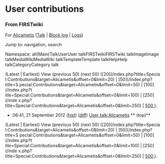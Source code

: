 

# User contributions

### From FIRSTwiki

For [Alicametis](/index.php?title=User:Alicametis&action=edit
"User:Alicametis" ) ([Talk](User_talk:Alicametis "User
talk:Alicametis" ) | [Block
log](/index.php?title=Special:Log&type=block&page=User:Alicametis
"Special:Log" ) | [Logs](/index.php?title=Special:Log&user=Alicametis
"Special:Log" ))

Jump to: navigation, search

Namespace:  all(Main)TalkUserUser talkFIRSTwikiFIRSTwiki talkImageImage
talkMediaWikiMediaWiki talkTemplateTemplate talkHelpHelp talkCategoryCategory
talk

(Latest | Earliest) View (previous 50) (next 50) ([20](/index.php?title=Specia
l:Contributions&target=Alicametis&offset=0&limit=20) | [50](/index.php?title=S
pecial:Contributions&target=Alicametis&offset=0&limit=50) | [100](/index.php?t
itle=Special:Contributions&target=Alicametis&offset=0&limit=100) | [250](/inde
x.php?title=Special:Contributions&target=Alicametis&offset=0&limit=250) | [500
](/index.php?title=Special:Contributions&target=Alicametis&offset=0&limit=500)
).

  * 06:41, 21 September 2012 ([hist](/index.php?title=User_talk:Alicametis&action=history "User talk:Alicametis" )) ([diff](/index.php?title=User_talk:Alicametis&diff=prev&oldid=774344 "User talk:Alicametis" )) [User talk:Alicametis](User_talk:Alicametis "User talk:Alicametis" ) ** (top)**

(Latest | Earliest) View (previous 50) (next 50) ([20](/index.php?title=Specia
l:Contributions&target=Alicametis&offset=0&limit=20) | [50](/index.php?title=S
pecial:Contributions&target=Alicametis&offset=0&limit=50) | [100](/index.php?t
itle=Special:Contributions&target=Alicametis&offset=0&limit=100) | [250](/inde
x.php?title=Special:Contributions&target=Alicametis&offset=0&limit=250) | [500
](/index.php?title=Special:Contributions&target=Alicametis&offset=0&limit=500)
).

